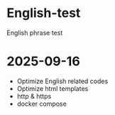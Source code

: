 # English-test

English phrase test

# 2025-09-16

- Optimize English related codes
- Optimize html templates
- http & https
- docker compose

